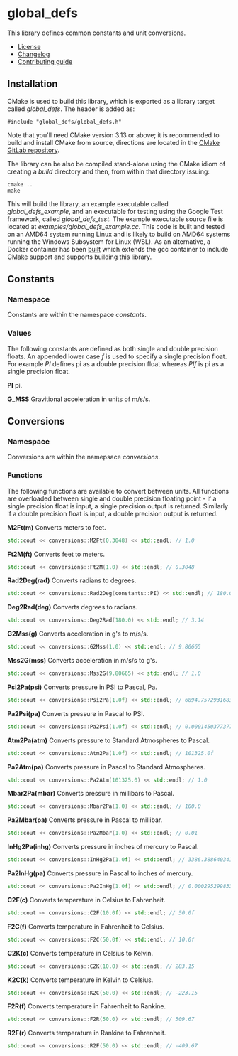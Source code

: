 # global_defs
This library defines common constants and unit conversions.
   * [License](LICENSE.md)
   * [Changelog](CHANGELOG.md)
   * [Contributing guide](CONTRIBUTING.md)

## Installation
CMake is used to build this library, which is exported as a library target called *global_defs*. The header is added as:

```
#include "global_defs/global_defs.h"
```
Note that you'll need CMake version 3.13 or above; it is recommended to build and install CMake from source, directions are located in the [CMake GitLab repository](https://github.com/Kitware/CMake).

The library can be also be compiled stand-alone using the CMake idiom of creating a *build* directory and then, from within that directory issuing:

```
cmake ..
make
```

This will build the library, an example executable called *global_defs_example*, and an executable for testing using the Google Test framework, called *global_defs_test*. The example executable source file is located at *examples/global_defs_example.cc*. This code is built and tested on an AMD64 system running Linux and is likely to build on AMD64 systems running the Windows Subsystem for Linux (WSL). As an alternative, a Docker container has been [built](https://hub.docker.com/r/flybrianfly/gcc-cmake) which extends the gcc container to include CMake support and supports building this library.

## Constants

### Namespace
Constants are within the namespace *constants*.

### Values
The following constants are defined as both single and double precision floats. An appended lower case *f* is used to specify a single precision float. For example *PI* defines pi as a double precision float whereas *PIf* is pi as a single precision float.

**PI** pi.

**G_MSS** Gravitional acceleration in units of m/s/s.

## Conversions

### Namespace
Conversions are within the namepsace *conversions*.

### Functions
The following functions are available to convert between units. All functions are overloaded between single and double precision floating point - if a single precision float is input, a single precision output is returned. Similarly if a double precision float is input, a double precision output is returned.

**M2Ft(m)** Converts meters to feet.

```C++
std::cout << conversions::M2Ft(0.3048) << std::endl; // 1.0
```

**Ft2M(ft)** Converts feet to meters.

```C++
std::cout << conversions::Ft2M(1.0) << std::endl; // 0.3048
```

**Rad2Deg(rad)** Converts radians to degrees.

```C++
std::cout << conversions::Rad2Deg(constants::PI) << std::endl; // 180.0
```

**Deg2Rad(deg)** Converts degrees to radians.

```C++
std::cout << conversions::Deg2Rad(180.0) << std::endl; // 3.14
```

**G2Mss(g)** Converts acceleration in g's to m/s/s.

```C++
std::cout << conversions::G2Mss(1.0) << std::endl; // 9.80665
```

**Mss2G(mss)** Converts acceleration in m/s/s to g's.

```C++
std::cout << conversions::Mss2G(9.80665) << std::endl; // 1.0
```

**Psi2Pa(psi)** Converts pressure in PSI to Pascal, Pa.

```C++
std::cout << conversions::Psi2Pa(1.0f) << std::endl; // 6894.757293168361
```

**Pa2Psi(pa)** Converts pressure in Pascal to PSI.

```C++
std::cout << conversions::Pa2Psi(1.0f) << std::endl; // 0.0001450377377302092f
```

**Atm2Pa(atm)** Converts pressure to Standard Atmospheres to Pascal.

```C++
std::cout << conversions::Atm2Pa(1.0f) << std::endl; // 101325.0f
```

**Pa2Atm(pa)** Converts pressure in Pascal to Standard Atmospheres.

```C++
std::cout << conversions::Pa2Atm(101325.0) << std::endl; // 1.0
```

**Mbar2Pa(mbar)** Converts pressure in millibars to Pascal.

```C++
std::cout << conversions::Mbar2Pa(1.0) << std::endl; // 100.0
```

**Pa2Mbar(pa)** Converts pressure in Pascal to millibar.

```C++
std::cout << conversions::Pa2Mbar(1.0) << std::endl; // 0.01
```

**InHg2Pa(inhg)** Converts pressure in inches of mercury to Pascal.

```C++
std::cout << conversions::InHg2Pa(1.0f) << std::endl; // 3386.388640341f
```

**Pa2InHg(pa)** Converts pressure in Pascal to inches of mercury.

```C++
std::cout << conversions::Pa2InHg(1.0f) << std::endl; // 0.0002952998330101009f
```

**C2F(c)** Converts temperature in Celsius to Fahrenheit.

```C++
std::cout << conversions::C2F(10.0f) << std::endl; // 50.0f
```

**F2C(f)** Converts temperature in Fahrenheit to Celsius.

```C++
std::cout << conversions::F2C(50.0f) << std::endl; // 10.0f
```

**C2K(c)** Converts temperature in Celsius to Kelvin.

```C++
std::cout << conversions::C2K(10.0) << std::endl; // 283.15
```

**K2C(k)** Converts temperature in Kelvin to Celsius.

```C++
std::cout << conversions::K2C(50.0) << std::endl; // -223.15
```

**F2R(f)** Converts temperature in Fahrenheit to Rankine.

```C++
std::cout << conversions::F2R(50.0) << std::endl; // 509.67
```

**R2F(r)** Converts temperature in Rankine to Fahrenheit.

```C++
std::cout << conversions::R2F(50.0) << std::endl; // -409.67
```